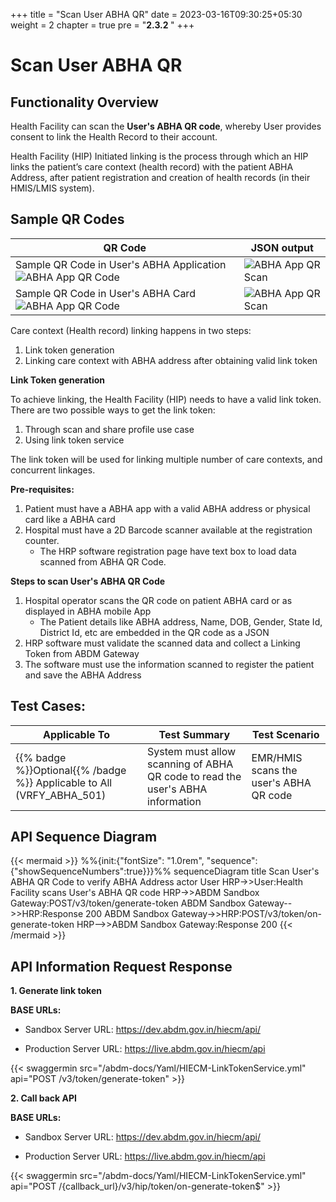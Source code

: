 +++
title = "Scan User ABHA QR"
date = 2023-03-16T09:30:25+05:30
weight = 2
chapter = true
pre = "<b>2.3.2 </b>"
+++

# Scan User ABHA QR

## Functionality Overview

Health Facility can scan the **User's ABHA QR code**, whereby User provides consent to link the Health Record to their account.

Health Facility (HIP) Initiated linking is the process through which an HIP links the patient’s care context (health record) with the patient ABHA Address, after patient registration and creation of health records (in their HMIS/LMIS system).

## Sample QR Codes

QR Code|JSON output
| -------- | ------- |
Sample QR Code in User's ABHA Application ![ABHA App QR Code](../abha-qr-in-app.png) | ![ABHA App QR Scan](../json-abha-app-qr-scan.png)
Sample QR Code in User's ABHA Card ![ABHA App QR Code](../abha-card-eg.png) | ![ABHA App QR Scan](../json-abha-card-qr.png)


Care context (Health record) linking happens in two steps:

1. Link token generation
2. Linking care context with ABHA address after obtaining valid link token

**Link Token generation**

To achieve linking, the Health Facility (HIP) needs to have a valid link token. There are two possible ways to get the link token:
1. Through scan and share profile use case
2. Using link token service

The link token will be used for linking multiple number of care contexts, and concurrent linkages.

**Pre-requisites:**
1. Patient must have a ABHA app with a valid ABHA address or physical card like a ABHA card
2. Hospital must have a 2D Barcode scanner available at the registration counter.
	- The HRP software registration page have text box to load data scanned from ABHA QR Code.

**Steps to scan User's ABHA QR Code**

1. Hospital operator scans the QR code on patient ABHA card or as displayed in ABHA mobile App
	- The Patient details like ABHA address, Name, DOB, Gender, State Id, District Id, etc are embedded in the QR code as a JSON
2. HRP software must validate the scanned data and collect a Linking Token from ABDM Gateway
3. The software must use the information scanned to register the patient and save the ABHA Address


## Test Cases:

Applicable To | Test Summary | Test Scenario |
| --| ----------- | ------------------- |
{{% badge %}}Optional{{% /badge %}} Applicable to All (VRFY_ABHA_501)| System must allow scanning of ABHA QR code to read the user's ABHA information|EMR/HMIS scans the user's ABHA QR code


## API Sequence Diagram

{{< mermaid >}}
%%{init:{"fontSize": "1.0rem", "sequence":{"showSequenceNumbers":true}}}%%
sequenceDiagram
title Scan User's ABHA QR Code to verify ABHA Address
actor User
HRP->>User:Health Facility scans User's ABHA QR code
HRP->>ABDM Sandbox Gateway:POST/v3/token/generate-token
ABDM Sandbox Gateway-->>HRP:Response 200
ABDM Sandbox Gateway->>HRP:POST/v3/token/on-generate-token
HRP-->>ABDM Sandbox Gateway:Response 200
{{< /mermaid >}}


## API Information Request Response 

**1. Generate link token**

**BASE URLs:**
  - Sandbox Server URL: https://dev.abdm.gov.in/hiecm/api/

  - Production Server URL: https://live.abdm.gov.in/hiecm/api

{{< swaggermin src="/abdm-docs/Yaml/HIECM-LinkTokenService.yml" api="POST /v3/token/generate-token" >}}

**2. Call back API**

**BASE URLs:**
  - Sandbox Server URL: https://dev.abdm.gov.in/hiecm/api/

  - Production Server URL: https://live.abdm.gov.in/hiecm/api

{{< swaggermin src="/abdm-docs/Yaml/HIECM-LinkTokenService.yml" api="POST /{callback_url}/v3/hip/token/on-generate-token$" >}}

